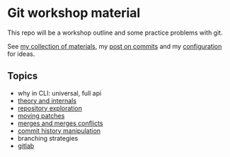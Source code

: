 # Git workshop material

This repo will be a workshop outline and some practice problems with git.

See [my collection of materials](https://bence.ferdinandy.com/materials/git/),
my [post on commits](https://bence.ferdinandy.com/gitcraft) and my
[configuration](https://github.com/ferdinandyb/dotfiles/tree/master/.config/git)
for ideas.

## Topics

- why in CLI: universal, full api
- [theory and internals](theory_and_internals.md)
- [repository exploration](exploration.md)
- [moving patches](moving.md)
- [merges and merges conflicts](merges.md)
- [commit history manipulation](history.md)
- branching strategies
- [gitlab](gitlab.md)
